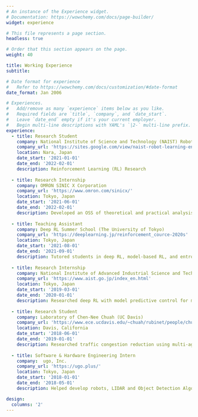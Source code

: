 ```yaml
---
# An instance of the Experience widget.
# Documentation: https://wowchemy.com/docs/page-builder/
widget: experience

# This file represents a page section.
headless: true

# Order that this section appears on the page.
weight: 40

title: Working Experience
subtitle:

# Date format for experience
#   Refer to https://wowchemy.com/docs/customization/#date-format
date_format: Jan 2006

# Experiences.
#   Add/remove as many `experience` items below as you like.
#   Required fields are `title`, `company`, and `date_start`.
#   Leave `date_end` empty if it's your current employer.
#   Begin multi-line descriptions with YAML's `|2-` multi-line prefix.
experience:
  - title: Research Student
    company: National Institute of Science and Technology (NAIST) Robot Learning Laboratory
    company_url: 'https://sites.google.com/view/naist-robot-learning-en'
    location: Nara, Japan
    date_start: '2021-01-01'
    date_end: '2022-02-01'
    description: Reinforcement Learning (RL) Research
 
  - title: Research Internship
    company: OMRON SINIC X Corporation
    company_url: 'https://www.omron.com/sinicx/'
    location: Tokyo, Japan
    date_start: '2021-06-01'
    date_end: '2022-02-01'
    description: Developed an OSS of theoretical and practical analysis for RL research.
 
  - title: Teaching Assistant
    company: Deep RL Summer School (The University of Tokyo)
    company_url: 'https://deeplearning.jp/reinforcement_cource-2020s'
    location: Tokyo, Japan
    date_start: '2021-08-01'
    date_end: '2021-09-01'
    description: Tutored students in deep RL, model-based RL, and entropy-regularized RL.
    
  - title: Research Internship
    company: National Institute of Advanced Industrial Science and Technology (AIST)
    company_url: 'https://www.aist.go.jp/index_en.html'
    location: Tokyo, Japan
    date_start: '2019-03-01'
    date_end: '2020-01-01'
    description: Researched deep RL with model predictive control for mobile robot in human crowds.
   
  - title: Research Student
    company: Laboratory of Chen-Nee Chuah (UC Davis) 
    company_url: 'https://www.ece.ucdavis.edu/~chuah/rubinet/people/chuah/bio.html'
    location: Davis, California
    date_start: '2018-06-01'
    date_end: '2019-01-01'
    description: Researched traffic congestion reduction using multi-agent RL and imitation learning.
       
  - title: Software & Hardware Engineering Intern
    company:  ugo, Inc.
    company_url: 'https://ugo.plus/'
    location: Tokyo, Japan
    date_start: '2018-01-01'
    date_end: '2018-05-01'
    description: Helped develop robots, LIDAR and Object Detection Algorithm. Developed fusion360 add-in for ROS.

design:
  columns: '2'
---
```

